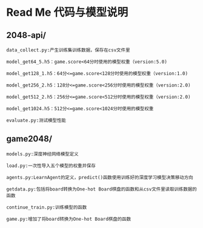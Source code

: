 # Read Me 代码与模型说明
## 2048-api/

    data_collect.py:产生训练集训练数据，保存在csv文件里
	
    model_get64_5.h5：game.score<64分时使用的模型权重（version:5.0)
	
    model_get128_1.h5：64分<=game.score<128分时使用的模型权重（version:1.0)
	
    model_get256_2.h5：128分<=game.score<256分时使用的模型权重（version:2.0)
	
    model_get512_2.h5：256分<=game.score<512分时使用的模型权重（version:2.0)
	
    model_get1024.h5：512分<=game.score<1024分时使用的模型权重
    
    evaluate.py:测试模型性能
	
## game2048/

    models.py:深度神经网络模型定义
	
    load.py:一次性导入五个模型的权重并保存
	
    agents.py:LearnAgent的定义，predict()函数使用训练好的深度学习模型决策移动方向
			  
    getdata.py:包括将board转换为One-hot Board棋盘的函数和从csv文件里读取训练数据的函数
			   
    continue_train.py:训练模型的函数
	
    game.py:增加了将board转换为One-hot Board棋盘的函数
	

  
  
